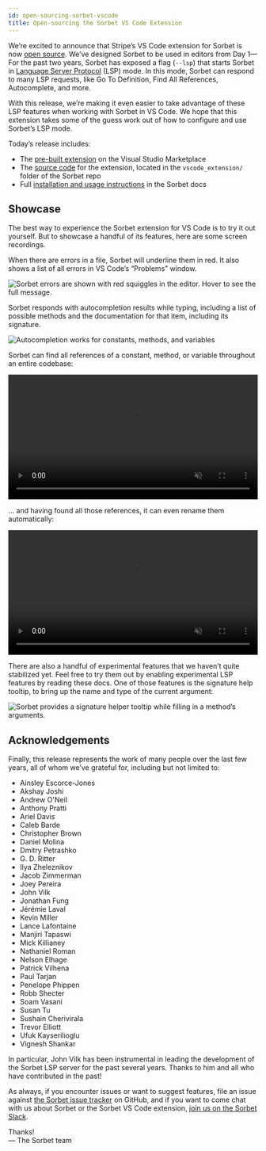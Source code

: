 ```yaml
---
id: open-sourcing-sorbet-vscode
title: Open-sourcing the Sorbet VS Code Extension
---
```


We’re excited to announce that Stripe’s VS Code extension for Sorbet is now
[open source](https://github.com/sorbet/sorbet/tree/master/vscode_extension). We’ve designed Sorbet to be used in editors from
Day 1—For the past two years, Sorbet has exposed a flag (`--lsp`) that starts Sorbet in
[Language Server Protocol](https://microsoft.github.io/language-server-protocol/)
(LSP) mode. In this mode, Sorbet can respond to many LSP requests, like Go To
Definition, Find All References, Autocomplete, and more.

With this release, we’re making it even easier to take advantage of these LSP
features when working with Sorbet in VS Code. We hope that this extension takes
some of the guess work out of how to configure and use Sorbet’s LSP mode.

<!--truncate-->

Today’s release includes:

- The [pre-built extension](http://#TODO) on the Visual Studio Marketplace
- The [source code](https://github.com/sorbet/sorbet/issues/new/choose) for the
  extension, located in the `vscode_extension/` folder of the Sorbet repo
- Full [installation and usage instructions](https://sorbet.org/docs/vscode) in
  the Sorbet docs

## Showcase

The best way to experience the Sorbet extension for VS Code is to try it out
yourself. But to showcase a handful of its features, here are some screen
recordings.

When there are errors in a file, Sorbet will underline them in red. It also
shows a list of all errors in VS Code’s “Problems” window.

![Sorbet errors are shown with red squiggles in the editor. Hover to see the full message.](/img/lsp/errorsquiggle_blog.png)

Sorbet responds with autocompletion results while typing, including a list of
possible methods and the documentation for that item, including its signature.

![Autocompletion works for constants, methods, and variables](/img/lsp/autocomplete_blog.png)

Sorbet can find all references of a constant, method, or variable throughout an
entire codebase:

<video autoplay muted loop width="100%" style="display:block;margin-left:auto;margin-right:auto;">
    <source src="/img/lsp/references_blog.mp4" type="video/mp4">

    Sorry, your browser doesn't support embedded videos.

</video>

… and having found all those references, it can even rename them automatically:

<video autoplay muted loop width="100%" style="display:block;margin-left:auto;margin-right:auto;">
    <source src="/img/lsp/rename_blog.mp4" type="video/mp4">

    Sorry, your browser doesn't support embedded videos.

</video>

There are also a handful of experimental features that we haven’t quite
stabilized yet. Feel free to try them out by enabling experimental LSP features
by reading these docs. One of those features is the signature help tooltip, to
bring up the name and type of the current argument:

![Sorbet provides a signature helper tooltip while filling in a method’s arguments.](/img/lsp/experimental_blog.png)

## Acknowledgements

Finally, this release represents the work of many people over the last few
years, all of whom we’ve grateful for, including but not limited to:

- Ainsley Escorce-Jones
- Akshay Joshi
- Andrew O'Neil
- Anthony Pratti
- Ariel Davis
- Caleb Barde
- Christopher Brown
- Daniel Molina
- Dmitry Petrashko
- G. D. Ritter
- Ilya Zheleznikov
- Jacob Zimmerman
- Joey Pereira
- John Vilk
- Jonathan Fung
- Jérémie Laval
- Kevin Miller
- Lance Lafontaine
- Manjiri Tapaswi
- Mick Killianey
- Nathaniel Roman
- Nelson Elhage
- Patrick Vilhena
- Paul Tarjan
- Penelope Phippen
- Robb Shecter
- Soam Vasani
- Susan Tu
- Sushain Cherivirala
- Trevor Elliott
- Ufuk Kayserilioglu
- Vignesh Shankar

In particular, John Vilk has been instrumental in leading the development of the
Sorbet LSP server for the past several years. Thanks to him and all who have
contributed in the past!

As always, if you encounter issues or want to suggest features, file an issue
against
[the Sorbet issue tracker](https://github.com/sorbet/sorbet/issues/new/choose)
on GitHub, and if you want to come chat with us about Sorbet or the Sorbet VS
Code extension, [join us on the Sorbet Slack](https://sorbet.org/slack).

Thanks!\
— The Sorbet team
